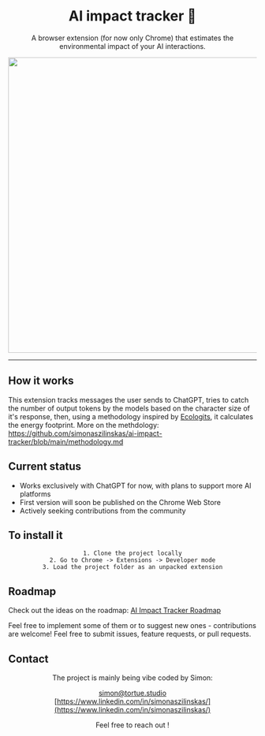 <div align="center">

# AI impact tracker 🌱

A browser extension (for now only Chrome) that estimates the environmental impact of your AI interactions.

<img src="https://github.com/user-attachments/assets/b62fb835-b76c-4093-910b-6e840abe692f" width="600px" />

</div>

---

## How it works

This extension tracks messages the user sends to ChatGPT, tries to catch the number of output tokens by the models based on the character size of it's response, then, using a methodology inspired by [Ecologits](https://ecologits.ai/), it calculates the energy footprint. More on the methdology: https://github.com/simonaszilinskas/ai-impact-tracker/blob/main/methodology.md

## Current status

- Works exclusively with ChatGPT for now, with plans to support more AI platforms
- First version will soon be published on the Chrome Web Store
- Actively seeking contributions from the community

## To install it 

<div align="center">

```
1. Clone the project locally
2. Go to Chrome -> Extensions -> Developer mode
3. Load the project folder as an unpacked extension
```

</div>

## Roadmap

Check out the ideas on the roadmap:
[AI Impact Tracker Roadmap](https://github.com/users/simonaszilinskas/projects/1)

Feel free to implement some of them or to suggest new ones - contributions are welcome! Feel free to submit issues, feature requests, or pull requests.

## Contact

<div align="center">

The project is mainly being vibe coded by Simon:

[simon@tortue.studio](mailto:simon@tortue.studio)  
[https://www.linkedin.com/in/simonaszilinskas/](https://www.linkedin.com/in/simonaszilinskas/)

Feel free to reach out !

</div>
